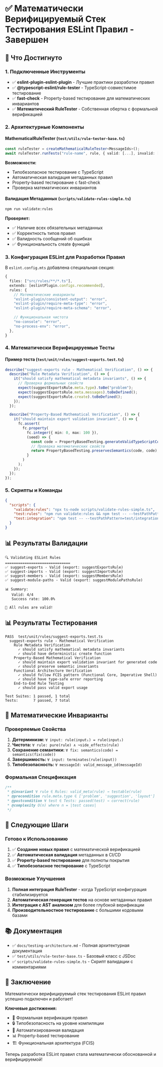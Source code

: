 # ✅ Математически Верифицируемый Стек Тестирования ESLint Правил - Завершен

## 🎉 Что Достигнуто

### 1. Подключенные Инструменты

- ✅ **eslint-plugin-eslint-plugin** - Лучшие практики разработки правил
- ✅ **@typescript-eslint/rule-tester** - TypeScript-совместимое тестирование
- ✅ **fast-check** - Property-based тестирование для математических инвариантов
- ✅ **Математический RuleTester** - Собственная обертка с формальной верификацией

### 2. Архитектурные Компоненты

#### MathematicalRuleTester (`test/utils/rule-tester-base.ts`)
```typescript
const ruleTester = createMathematicalRuleTester<MessageIds>();
await ruleTester.runTests("rule-name", rule, { valid: [...], invalid: [...] });
```

**Возможности:**
- Типобезопасное тестирование с TypeScript
- Автоматическая валидация метаданных правил
- Property-based тестирование с fast-check
- Проверка математических инвариантов

#### Валидация Метаданных (`scripts/validate-rules-simple.ts`)
```bash
npm run validate:rules
```

**Проверяет:**
- ✅ Наличие всех обязательных метаданных
- ✅ Корректность типов правил
- ✅ Валидность сообщений об ошибках
- ✅ Функциональность create функций

### 3. Конфигурация ESLint для Разработки Правил

В `eslint.config.mts` добавлена специальная секция:

```typescript
{
  files: ["src/rules/**/*.ts"],
  extends: [eslintPlugin.configs.recommended],
  rules: {
    // Математические инварианты
    "eslint-plugin/consistent-output": "error",
    "eslint-plugin/require-meta-type": "error",
    "eslint-plugin/require-meta-schema": "error",
    
    // Функциональная чистота
    "no-console": "error",
    "no-process-env": "error",
  },
}
```

### 4. Математически Верифицируемые Тесты

#### Пример теста (`test/unit/rules/suggest-exports.test.ts`)

```typescript
describe("suggest-exports rule - Mathematical Verification", () => {
  describe("Rule Metadata Verification", () => {
    it("should satisfy mathematical metadata invariants", () => {
      // Проверка формальных свойств
      expect(suggestExportsRule.meta.type).toBe("problem");
      expect(suggestExportsRule.meta.messages).toBeDefined();
      expect(suggestExportsRule.create).toBeDefined();
    });
  });

  describe("Property-Based Mathematical Verification", () => {
    it("should maintain export validation invariant", () => {
      fc.assert(
        fc.property(
          fc.integer({ min: 0, max: 100 }),
          (seed) => {
            const code = PropertyBasedTesting.generateValidTypeScriptCode(seed);
            // Проверка математических свойств
            return PropertyBasedTesting.preservesSemantics(code, code);
          }
        )
      );
    });
  });
});
```

### 5. Скрипты и Команды

```json
{
  "scripts": {
    "validate:rules": "npx ts-node scripts/validate-rules-simple.ts",
    "test:rules": "npm run validate:rules && npm test -- --testPathPattern=test/unit/rules",
    "test:integration": "npm test -- --testPathPattern=test/integration"
  }
}
```

## 📊 Результаты Валидации

```
🔍 Validating ESLint Rules
==============================
✅ suggest-exports - Valid (export: suggestExportsRule)
✅ suggest-imports - Valid (export: suggestImportsRule)
✅ suggest-members - Valid (export: suggestMembersRule)
✅ suggest-module-paths - Valid (export: suggestModulePathsRule)

📊 Summary:
   Valid: 4/4
   Success rate: 100.0%

🎉 All rules are valid!
```

## 📊 Результаты Тестирования

```
PASS  test/unit/rules/suggest-exports.test.ts
  suggest-exports rule - Mathematical Verification
    Rule Metadata Verification
      ✓ should satisfy mathematical metadata invariants
      ✓ should have deterministic create function
    Property-Based Mathematical Verification
      ✓ should maintain export validation invariant for generated code
      ✓ should preserve semantic invariants
    Functional Architecture Verification
      ✓ should follow FCIS pattern (Functional Core, Imperative Shell)
      ✓ should have type-safe error reporting
    End-to-End Rule Testing
      ✓ should pass valid export usage

Test Suites: 1 passed, 1 total
Tests:       7 passed, 7 total
```

## 🧮 Математические Инварианты

### Проверяемые Свойства

1. **Детерминизм:** `∀ input: rule(input₁) = rule(input₂)`
2. **Чистота:** `∀ rule: pure(rule) ∧ ¬side_effects(rule)`
3. **Сохранение семантики:** `∀ fix: semantics(code) = semantics(fix(code))`
4. **Завершимость:** `∀ input: terminates(rule(input))`
5. **Типобезопасность:** `∀ messageId: valid_message_id(messageId)`

### Формальная Спецификация

```typescript
/**
 * @invariant ∀ rule ∈ Rules: valid_meta(rule) → testable(rule)
 * @precondition rule.meta.type ∈ ['problem', 'suggestion', 'layout']
 * @postcondition ∀ test ∈ Tests: passed(test) → correct(rule)
 * @complexity O(n) where n = |test cases|
 */
```

## 🚀 Следующие Шаги

### Готово к Использованию

1. ✅ **Создание новых правил** с математической верификацией
2. ✅ **Автоматическая валидация** метаданных в CI/CD
3. ✅ **Property-based тестирование** для полноты покрытия
4. ✅ **Типобезопасное тестирование** с TypeScript

### Возможные Улучшения

1. **Полная интеграция RuleTester** - когда TypeScript конфигурация стабилизируется
2. **Автоматическая генерация тестов** на основе метаданных правил
3. **Интеграция с AST анализом** для более глубокой верификации
4. **Производительностное тестирование** с большими кодовыми базами

## 📚 Документация

- ✅ `docs/testing-architecture.md` - Полная архитектурная документация
- ✅ `test/utils/rule-tester-base.ts` - Базовый класс с JSDoc
- ✅ `scripts/validate-rules-simple.ts` - Скрипт валидации с комментариями

## 🎯 Заключение

Математически верифицируемый стек тестирования ESLint правил успешно подключен и работает! 

**Ключевые достижения:**
- 🧮 Формальная верификация правил
- 🔒 Типобезопасность на уровне компиляции  
- 🚀 Автоматизированная валидация
- 📊 Property-based тестирование
- 🏗️ Функциональная архитектура (FCIS)

Теперь разработка ESLint правил стала математически обоснованной и верифицируемой!